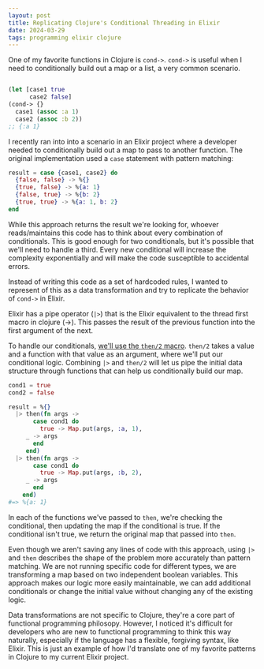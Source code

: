 ```yaml
---
layout: post
title: Replicating Clojure's Conditional Threading in Elixir
date: 2024-03-29
tags: programming elixir clojure
---
```

One of my favorite functions in Clojure is `cond->`. `cond->` is useful when I need to conditionally build out a map or a list, a very common scenario.

```clojure

(let [case1 true
      case2 false]
(cond-> {}
  case1 (assoc :a 1)
  case2 (assoc :b 2))
;; {:a 1}
```

I recently ran into into a scenario in an Elixir project where a developer needed to conditionally build out a map to pass to another function.
The original implementation used a `case` statement with pattern matching:

```elixir
result = case {case1, case2} do
  {false, false} -> %{}
  {true, false} -> %{a: 1}
  {false, true} -> %{b: 2}
  {true, true} -> %{a: 1, b: 2}
end
```

While this approach returns the result we're looking for, whoever reads/maintains this code has to think about every combination of conditionals.
This is good enough for two conditionals, but it's possible that we'll need to handle a third.
Every new conditional will increase the complexity exponentially and will make the code susceptible to accidental errors.

Instead of writing this code as a set of hardcoded rules, I wanted to represent of this as a data transformation and try to replicate the behavior of `cond->` in Elixir.

Elixir has a pipe operator (`|>`) that is the Elixir equivalent to the thread first macro in clojure (->).
This passes the result of the previous function into the first argument of the next.

To handle our conditionals, [we'll use the `then/2` macro](https://hexdocs.pm/elixir/1.12.3/Kernel.html#then/2). `then/2` takes a value and a function with that value as an argument, where we'll put our conditional logic. Combining `|>` and `then/2` will let us pipe the initial data structure through functions that can help us conditionally build our map.


```elixir
cond1 = true
cond2 = false

result = %{}
  |> then(fn args ->
       case cond1 do
         true -> Map.put(args, :a, 1),
	 _ -> args
       end
     end)
  |> then(fn args ->
       case cond1 do
         true -> Map.put(args, :b, 2),
	 _ -> args
       end
    end)
#=> %{a: 1}
```

In each of the functions we've passed to `then`, we're checking the conditional, then updating the map if the conditional is true.
If the conditional isn't true, we return the original map that passed into `then`.

Even though we aren't saving any lines of code with this approach, using `|>` and `then` describes the shape of the problem more accurately than pattern matching.
We are not running specific code for different types, we are transforming a map based on two independent boolean variables.
This approach makes our logic more easily maintainable, we can add additional conditionals or change the initial value without changing any of the existing logic.

Data transformations are not specific to Clojure, they're a core part of functional programming philosopy.
However, I noticed it's difficult for developers who are new to functional programming to think this way naturally, especially if the language has a flexible, forgiving syntax,
like Elixir.
This is just an example of how I'd translate one of my favorite patterns in Clojure to my current Elixir project.
